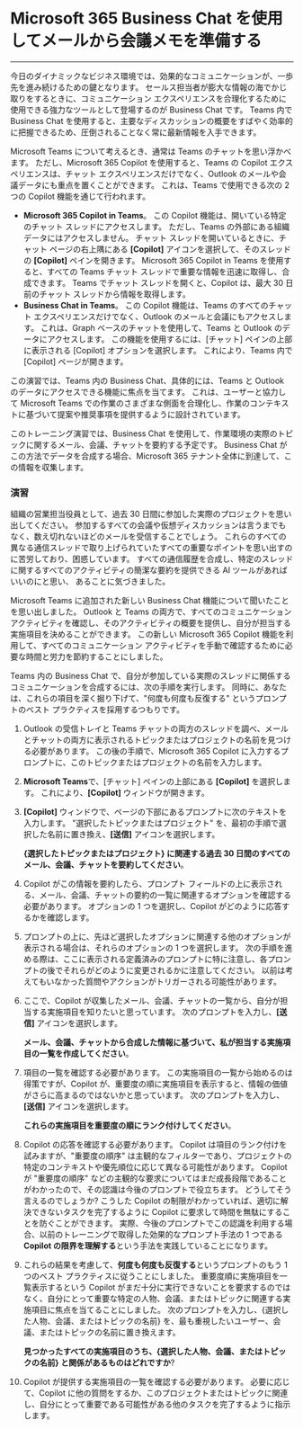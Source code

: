 
# Microsoft 365 Business Chat を使用してメールから会議メモを準備する
---
今日のダイナミックなビジネス環境では、効果的なコミュニケーションが、一歩先を進み続けるための鍵となります。 セールス担当者が膨大な情報の海でかじ取りをするときに、コミュニケーション エクスペリエンスを合理化するために使用できる強力なツールとして登場するのが Business Chat です。 Teams 内で Business Chat を使用すると、主要なディスカッションの概要をすばやく効率的に把握できるため、圧倒されることなく常に最新情報を入手できます。

Microsoft Teams について考えるとき、通常は Teams のチャットを思い浮かべます。 ただし、Microsoft 365 Copilot を使用すると、Teams の Copilot エクスペリエンスは、チャット エクスペリエンスだけでなく、Outlook のメールや会議データにも重点を置くことができます。 これは、Teams で使用できる次の 2 つの Copilot 機能を通じて行われます。

 -  **Microsoft 365 Copilot in Teams**。 この Copilot 機能は、開いている特定のチャット スレッドにアクセスします。 ただし、Teams の外部にある組織データにはアクセスしません。 チャット スレッドを開いているときに、チャット ページの右上隅にある **[Copilot]** アイコンを選択して、そのスレッドの **[Copilot]** ペインを開きます。 Microsoft 365 Copilot in Teams を使用すると、すべての Teams チャット スレッドで重要な情報を迅速に取得し、合成できます。 Teams でチャット スレッドを開くと、Copilot は、最大 30 日前のチャット スレッドから情報を取得します。
 -  **Business Chat in Teams**。 この Copilot 機能は、Teams のすべてのチャット エクスペリエンスだけでなく、Outlook のメールと会議にもアクセスします。 これは、Graph ベースのチャットを使用して、Teams と Outlook のデータにアクセスします。 この機能を使用するには、[チャット] ペインの上部に表示される [Copilot] オプションを選択します。 これにより、Teams 内で [Copilot] ページが開きます。

この演習では、Teams 内の Business Chat、具体的には、Teams と Outlook のデータにアクセスできる機能に焦点を当てます。 これは、ユーザーと協力して Microsoft Teams での作業のさまざまな側面を合理化し、作業のコンテキストに基づいて提案や推奨事項を提供するように設計されています。

このトレーニング演習では、Business Chat を使用して、作業環境の実際のトピックに関するメール、会議、チャットを要約する予定です。 Business Chat がこの方法でデータを合成する場合、Microsoft 365 テナント全体に到達して、この情報を収集します。

### 演習

組織の営業担当役員として、過去 30 日間に参加した実際のプロジェクトを思い出してください。 参加するすべての会議や仮想ディスカッションは言うまでもなく、数え切れないほどのメールを受信することでしょう。 これらのすべての異なる通信スレッドで取り上げられていたすべての重要なポイントを思い出すのに苦労しており、困惑しています。 すべての通信履歴を合成し、特定のスレッドに関するすべてのアクティビティの簡潔な要約を提供できる AI ツールがあればいいのにと思い、 あることに気づきました。

Microsoft Teams に追加された新しい Business Chat 機能について聞いたことを思い出しました。 Outlook と Teams の両方で、すべてのコミュニケーション アクティビティを確認し、そのアクティビティの概要を提供し、自分が担当する実施項目を決めることができます。 この新しい Microsoft 365 Copilot 機能を利用して、すべてのコミュニケーション アクティビティを手動で確認するために必要な時間と労力を節約することにしました。

Teams 内の Business Chat で、自分が参加している実際のスレッドに関係するコミュニケーションを合成するには、次の手順を実行します。 同時に、あなたは、これらの項目を深く掘り下げて、"何度も何度も反復する" というプロンプトのベスト プラクティスを採用するつもりです。

1.  Outlook の受信トレイと Teams チャットの両方のスレッドを調べ、メールとチャットの両方に表示されるトピックまたはプロジェクトの名前を見つける必要があります。 この後の手順で、Microsoft 365 Copilot に入力するプロンプトに、このトピックまたはプロジェクトの名前を入力します。
2.  **Microsoft Teams**で、[チャット] ペインの上部にある **[Copilot]** を選択します。 これにより、**[Copilot]** ウィンドウが開きます。
3.  **[Copilot]** ウィンドウで、ページの下部にあるプロンプトに次のテキストを入力します。 "選択したトピックまたはプロジェクト" を、最初の手順で選択した名前に置き換え、**[送信]** アイコンを選択します。
    
    **\{選択したトピックまたはプロジェクト\} に関連する過去 30 日間のすべてのメール、会議、チャットを要約してください**。
4.  Copilot がこの情報を要約したら、プロンプト フィールドの上に表示される、メール、会議、チャットの要約の一覧に関連するオプションを確認する必要があります。 オプションの 1 つを選択し、Copilot がどのように応答するかを確認します。
5.  プロンプトの上に、先ほど選択したオプションに関連する他のオプションが表示される場合は、それらのオプションの 1 つを選択します。 次の手順を進める際は、ここに表示される定義済みのプロンプトに特に注意し、各プロンプトの後でそれらがどのように変更されるかに注意してください。 以前は考えてもいなかった質問やアクションがトリガーされる可能性があります。
6.  ここで、Copilot が収集したメール、会議、チャットの一覧から、自分が担当する実施項目を知りたいと思っています。 次のプロンプトを入力し、**[送信]** アイコンを選択します。
    
    **メール、会議、チャットから合成した情報に基づいて、私が担当する実施項目の一覧を作成してください**。
7.  項目の一覧を確認する必要があります。 この実施項目の一覧から始めるのは得策ですが、Copilot が、重要度の順に実施項目を表示すると、情報の価値がさらに高まるのではないかと思っています。 次のプロンプトを入力し、**[送信]** アイコンを選択します。
    
    **これらの実施項目を重要度の順にランク付けしてください**。
8.  Copilot の応答を確認する必要があります。 Copilot は項目のランク付けを試みますが、"重要度の順序" は主観的なフィルターであり、プロジェクトの特定のコンテキストや優先順位に応じて異なる可能性があります。 Copilot が "重要度の順序" などの主観的な要求についてはまだ成長段階であることがわかったので、その認識は今後のプロンプトで役立ちます。 どうしてそう言えるのでしょうか?  こうした Copilot の制限がわかっていれば、適切に解決できないタスクを完了するように Copilot に要求して時間を無駄にすることを防ぐことができます。 実際、今後のプロンプトでこの認識を利用する場合、以前のトレーニングで取得した効果的なプロンプト手法の 1 つである **Copilot の限界を理解する**という手法を実践していることになります。
9.  これらの結果を考慮して、**何度も何度も反復する**というプロンプトのもう 1 つのベスト プラクティスに従うことにしました。 重要度順に実施項目を一覧表示するという Copilot がまだ十分に実行できないことを要求するのではなく、自分にとって重要な特定の人物、会議、またはトピックに関連する実施項目に焦点を当てることにしました。 次のプロンプトを入力し、\{選択した人物、会議、またはトピックの名前\} を、最も重視したいユーザー、会議、またはトピックの名前に置き換えます。
    
    **見つかったすべての実施項目のうち、\{選択した人物、会議、またはトピックの名前\} と関係があるものはどれですか**? 
10. Copilot が提供する実施項目の一覧を確認する必要があります。 必要に応じて、Copilot に他の質問をするか、このプロジェクトまたはトピックに関連し、自分にとって重要である可能性がある他のタスクを完了するように指示します。
